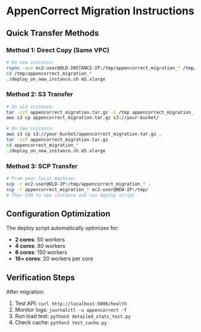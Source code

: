 # AppenCorrect Migration Instructions

## Quick Transfer Methods

### Method 1: Direct Copy (Same VPC)
```bash
# On new instance:
rsync -avz ec2-user@OLD-INSTANCE-IP:/tmp/appencorrect_migration_* /tmp/
cd /tmp/appencorrect_migration_*
./deploy_on_new_instance.sh m5.xlarge
```

### Method 2: S3 Transfer
```bash
# On old instance:
tar -czf appencorrect_migration.tar.gz -C /tmp appencorrect_migration_*
aws s3 cp appencorrect_migration.tar.gz s3://your-bucket/

# On new instance:
aws s3 cp s3://your-bucket/appencorrect_migration.tar.gz .
tar -xzf appencorrect_migration.tar.gz
cd appencorrect_migration_*
./deploy_on_new_instance.sh m5.xlarge
```

### Method 3: SCP Transfer
```bash
# From your local machine:
scp -r ec2-user@OLD-IP:/tmp/appencorrect_migration_* .
scp -r appencorrect_migration_* ec2-user@NEW-IP:/tmp/
# Then SSH to new instance and run deploy script
```

## Configuration Optimization

The deploy script automatically optimizes for:
- **2 cores**: 50 workers
- **4 cores**: 80 workers  
- **8 cores**: 150 workers
- **16+ cores**: 20 workers per core

## Verification Steps

After migration:
1. Test API: `curl http://localhost:5006/health`
2. Monitor logs: `journalctl -u appencorrect -f`
3. Run load test: `python3 detailed_stats_test.py`
4. Check cache: `python3 test_cache.py`
